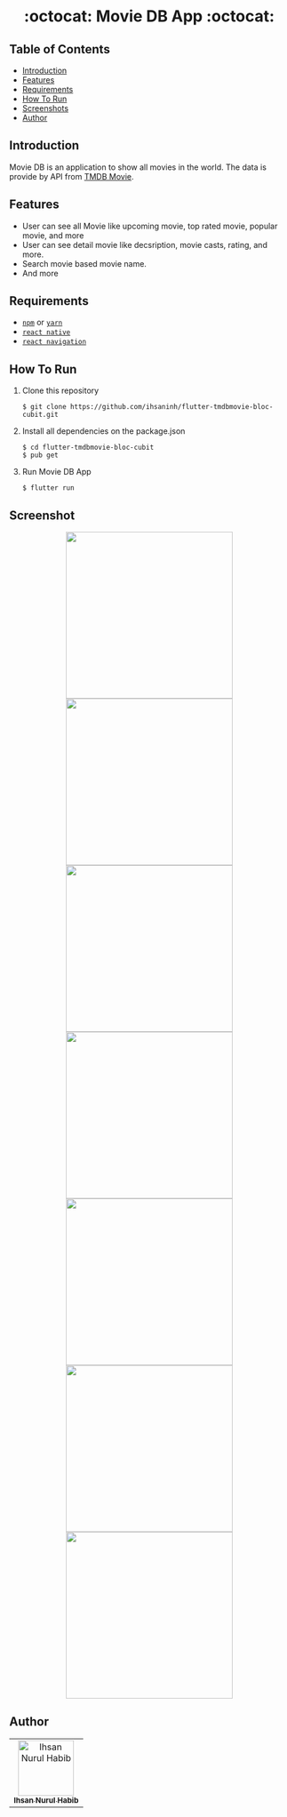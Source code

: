 <h1 align="center">:octocat: Movie DB App :octocat:</h1>

## Table of Contents

- [Introduction](#introduction)
- [Features](#features)
- [Requirements](#requirements)
- [How To Run](howtorun)
- [Screenshots](#screenshots)
- [Author](#author)

## Introduction
Movie DB is an application to show all movies in the world. The data is provide by API from <a href="https://www.themoviedb.org/documentation/api">TMDB Movie</a>.


## Features
* User can see all Movie like upcoming movie, top rated movie, popular movie, and more
* User can see detail movie like decsription, movie casts, rating, and more.
* Search movie based movie name.
* And more

## Requirements
* [`npm`](https://www.npmjs.com/get-npm) or [`yarn`](https://yarnpkg.com/) 
* [`react native`](https://facebook.github.io/react-native)
* [`react navigation`](https://reactnavigation.org/)


## How To Run

1. Clone this repository
   ```
   $ git clone https://github.com/ihsaninh/flutter-tmdbmovie-bloc-cubit.git
   ```
2. Install all dependencies on the package.json
   ```
   $ cd flutter-tmdbmovie-bloc-cubit
   $ pub get
   ```
3. Run Movie DB App

   ```
   $ flutter run
   ```

## Screenshot
<div align="center">
    <img width="300" src="https://github.com/ihsaninh/flutter-tmdbmovie-bloc-cubit/blob/master/screenshoots/ss1.jpg">
    <img width="300" src="https://github.com/ihsaninh/flutter-tmdbmovie-bloc-cubit/blob/master/screenshoots/ss2.jpg">  
    <img width="300" src="https://github.com/ihsaninh/flutter-tmdbmovie-bloc-cubit/blob/master/screenshoots/ss3.jpg">
    <img width="300" src="https://github.com/ihsaninh/flutter-tmdbmovie-bloc-cubit/blob/master/screenshoots/ss4.jpg">
    <img width="300" src="https://github.com/ihsaninh/flutter-tmdbmovie-bloc-cubit/blob/master/screenshoots/ss5.jpg">
    <img width="300" src="https://github.com/ihsaninh/flutter-tmdbmovie-bloc-cubit/blob/master/screenshoots/ss6.jpg">
    <img width="300" src="https://github.com/ihsaninh/flutter-tmdbmovie-bloc-cubit/blob/master/screenshoots/ss7.jpg">
</div>


## Author
<center>
  <table>
    <tr>
      <td align="center">
        <a href="https://github.com/ihsaninh">
          <img width="100" src="https://avatars0.githubusercontent.com/u/24758414?s=460&v=4" alt="Ihsan Nurul Habib"><br/>
          <sub><b>Ihsan Nurul Habib</b></sub>
        </a>
      </td>
    </tr>
  </table>
</center>
